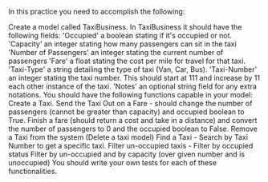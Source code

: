In this practice you need to accomplish the following:

Create a model called TaxiBusiness.
In TaxiBusiness it should have the following fields:
 'Occupied' a boolean stating if it's occupied or not.
 'Capacity' an integer stating how many passengers can sit in the taxi
 'Number of Passengers' an integer stating the current number of passengers
 'Fare' a float stating the cost per mile for travel for that taxi.
 'Taxi-Type' a string detailing the type of taxi (Van, Car, Bus).
 'Taxi-Number' an integer stating the taxi number. This should start at 111 and increase by 11 each other instance of the taxi.
 'Notes' an optional string field for any extra notations.
You should have the following functions capable in your model:
 Create a Taxi.
 Send the Taxi Out on a Fare - should change the number of passengers (cannot be greater than capacity) and occupied boolean to True.
 Finish a fare (should return a cost and take in a distance) and convert the number of passengers to 0 and the occupied boolean to False.
 Remove a Taxi from the system (Delete a taxi model)
 Find a Taxi - Search by Taxi Number to get a specific taxi.
 Filter un-occupied taxis - Filter by occupied status
 Filter by un-occupied and by capacity (over given number and is unoccupied)
You should write your own tests for each of these functionalities.
